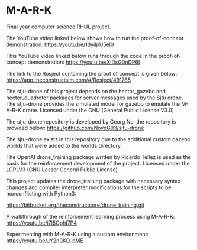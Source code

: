 # M-A-R-K
Final year computer science RHUL project.

The YouTube video linked below shows how to run the proof-of-concept demonstration:
https://youtu.be/1dyiIpU5el0

This YouTube video linked below runs through the code in the proof-of-concept
demonstration:
https://youtu.be/XlDsG0nDP6I

The link to the Rosject containing the proof of concept is given below: 
https://app.theconstructsim.com/#/Rosject/491785

The stju-drone of this project depends on the hector_gazebo and hector_quadrotor packages for server messages used by the Sjtu drone. The stju-drone provides the simulated model for gazebo to emulate the M-A-R-K drone. Licensed under the GNU (General Public License V3.0)

The stju-drone repository is developed by Georg No, the repository is provided below:
https://github.com/NovoG93/sjtu-drone

The sjtu-drone exists in this repository due to the additional custom gazebo worlds that were added to the worlds directory.

The OpenAI drone_training package written by Ricardo Tellez is used as the basis for the reinforcement development of the project.
Licensed under the LGPLV3 (GNU Lesser General Public License)

This project updates the drone_training package with necessary syntax changes and compiler interpreter modifications for the scripts to be nonconflicting with Python3:

https://bitbucket.org/theconstructcore/drone_training.git

A walkthrough of the reinforcement learning process using M-A-R-K:
https://youtu.be/i7I5OphI7P4

Experimenting with M-A-R-K using a custom environment:
https://youtu.be/JY2n0KO-pME
